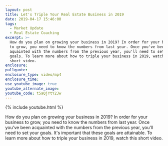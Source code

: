 ```yaml
---
layout: post
title: Let's Triple Your Real Estate Business in 2019
date: 2019-04-17 15:46:00
tags:
  - Market Update
  - Real Estate Coaching
excerpt: >-
  How do you plan on growing your business in 2019? In order for your business
  to grow, you need to know the numbers from last year. Once you've been
  aquainted with the numbers from the previous year, you'll need to set your
  goals. To learn more about how to triple your business in 2019, watch this
  short video.
enclosure:
pullquote:
enclosure_type: video/mp4
enclosure_time:
use_youtube_image: true
youtube_alternate_image:
youtube_code: t5aQjYtY2Jw
---
```


{% include youtube.html %}

How do you plan on growing your business in 2019? In order for your business to grow, you need to know the numbers from last year. Once you've been acquainted with the numbers from the previous year, you'll need to set your goals. It's important that these goals are attainable. To learn more about how to triple your business in 2019, watch this short video.